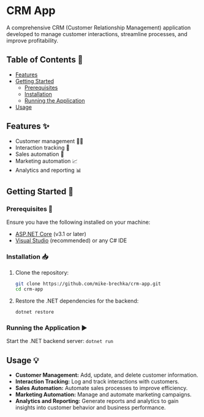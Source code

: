 # CRM App

A comprehensive CRM (Customer Relationship Management) application developed to manage customer interactions, streamline processes, and improve profitability.

## Table of Contents 📑

- [Features](#features-✨)
- [Getting Started](#getting-started-🚀)
  - [Prerequisites](#prerequisites-🔧)
  - [Installation](#installation-📥)
  - [Running the Application](#running-the-application-▶️)
- [Usage](#usage-💡)
  
## Features ✨

- Customer management 🧑‍💼
- Interaction tracking 📝
- Sales automation 💼
- Marketing automation 📈
- Analytics and reporting 📊

## Getting Started 🚀

### Prerequisites 🔧

Ensure you have the following installed on your machine:

- [ASP.NET Core](https://dotnet.microsoft.com/apps/aspnet) (v3.1 or later)
- [Visual Studio](https://visualstudio.microsoft.com/) (recommended) or any C# IDE

### Installation 📥

1. Clone the repository:
    ```bash
    git clone https://github.com/mike-brechka/crm-app.git
    cd crm-app
    ```

2. Restore the .NET dependencies for the backend:
    ```bash
    dotnet restore
    ```

### Running the Application ▶️

Start the .NET backend server:
    ```
    dotnet run
    ```

## Usage 💡

- **Customer Management:** Add, update, and delete customer information.
- **Interaction Tracking:** Log and track interactions with customers.
- **Sales Automation:** Automate sales processes to improve efficiency.
- **Marketing Automation:** Manage and automate marketing campaigns.
- **Analytics and Reporting:** Generate reports and analytics to gain insights into customer behavior and business performance.
